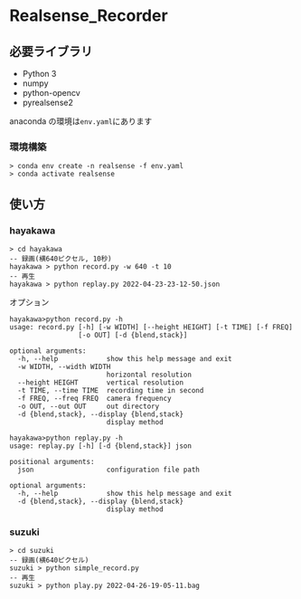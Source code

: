 # Realsense_Recorder

## 必要ライブラリ

- Python 3
- numpy
- python-opencv
- pyrealsense2

anaconda の環境は`env.yaml`にあります

### 環境構築

```
> conda env create -n realsense -f env.yaml
> conda activate realsense
```

## 使い方

### hayakawa

```
> cd hayakawa
-- 録画(横640ピクセル, 10秒)
hayakawa > python record.py -w 640 -t 10
-- 再生
hayakawa > python replay.py 2022-04-23-23-12-50.json
```

オプション

```
hayakawa>python record.py -h
usage: record.py [-h] [-w WIDTH] [--height HEIGHT] [-t TIME] [-f FREQ]
                 [-o OUT] [-d {blend,stack}]

optional arguments:
  -h, --help            show this help message and exit
  -w WIDTH, --width WIDTH
                        horizontal resolution
  --height HEIGHT       vertical resolution
  -t TIME, --time TIME  recording time in second
  -f FREQ, --freq FREQ  camera frequency
  -o OUT, --out OUT     out directory
  -d {blend,stack}, --display {blend,stack}
                        display method
```

```
hayakawa>python replay.py -h
usage: replay.py [-h] [-d {blend,stack}] json

positional arguments:
  json                  configuration file path

optional arguments:
  -h, --help            show this help message and exit
  -d {blend,stack}, --display {blend,stack}
                        display method
```

### suzuki

```
> cd suzuki
-- 録画(横640ピクセル)
suzuki > python simple_record.py
-- 再生
suzuki > python play.py 2022-04-26-19-05-11.bag
```
